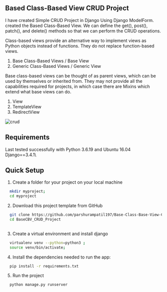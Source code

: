 

## Based Class-Based View CRUD Project

I have created Simple CRUD Project in Django Using Django ModelForm. created the Based Class-Based View.
We can define the get(), post(), patch(), and delete() methods so that we can perform the CRUD operations.

Class-based views provide an alternative way to implement views as Python objects instead of functions. 
They do not replace function-based views.
  1. Base Class-Based Views / Base View
  2. Generic Class-Based Views / Generic View

Base class-based views can be thought of as parent views, which can be used by themselves or inherited from. They may not provide all the capabilities required for projects, in which case there are Mixins which extend what base views can do.
  1. View
  2. TemplateView
  3. RedirectView
   
   
![crud](https://user-images.githubusercontent.com/84769341/204024870-eed80e48-60c2-4ca3-b445-44655fededfb.png)


## Requirements

Last tested successfully with Python 3.6.19 and Ubuntu 16.04\
Django==3.4.1\



## Quick Setup

1. Create a folder for your project on your local machine
```bash
  mkdir myproject; 
  cd myproject

```

2. Download this project template from GitHub

```bash
  git clone https://github.com/parshurampatil197/Base-Class-Base-View-CRUD-Project.git
  cd BaseCBV_CRUD_Project
  
```

3. Create a virtual environment and install django

```bash
  virtualenv venv --python=python3 ; 
  source venv/bin/activate; 

```

4. Install the dependencies needed to run the app:

```bash
  pip install -r requirements.txt

```


5. Run the project

```bash
  python manage.py runserver

```


